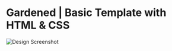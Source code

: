 # Gardened | Basic Template with HTML & CSS

![Design Screenshot](https://i.ibb.co/S36fdyS/screencapture-127-0-0-1-5500-Basic-Three-index-html-2023-12-17-04-00-24.png")